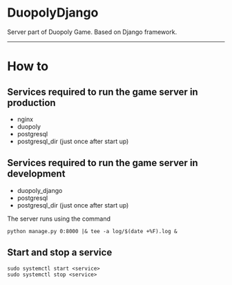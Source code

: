 # DuopolyDjango
Server part of Duopoly Game. Based on Django framework.

__________________________________________________

# How to 


## Services required to run the game server in production
* nginx
* duopoly
* postgresql
* postgresql_dir (just once after start up)

## Services required to run the game server in development
* duopoly_django
* postgresql
* postgresql_dir (just once after start up)


The server runs using the command

    python manage.py 0:8000 |& tee -a log/$(date +%F).log &
  

## Start and stop a service
    sudo systemctl start <service>
    sudo systemctl stop <service>


